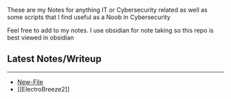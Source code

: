 These are my Notes for anything IT or Cybersecurity related as well as some scripts that I find useful as a Noob in Cybersecurity

Feel free to add to my notes. I use obsidian for note taking so this repo is best viewed in obsidian

## Latest Notes/Writeup
---
 - [New-File](./NewFile/New-File.md)
 - [[ElectroBreeze2]]
